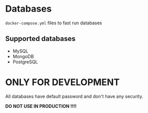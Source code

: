 # Databases
`docker-compose.yml` files to fast run databases
## Supported databases
* MySQL
* MongoDB
* PostgreSQL

# ONLY FOR DEVELOPMENT
All databases have default password and don't have any security.

**DO NOT USE IN PRODUCTION !!!!**